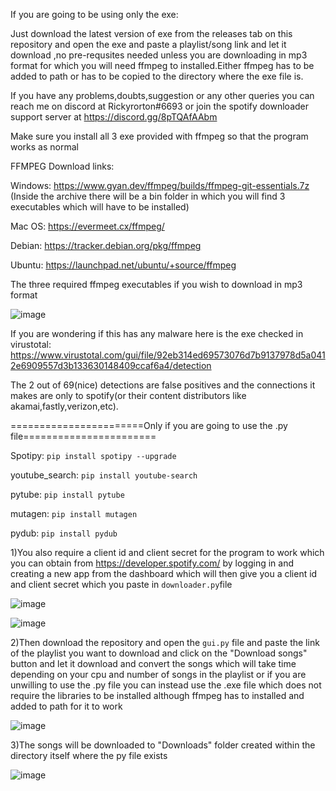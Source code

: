 If you are going to be using only the exe:

Just download the latest version of exe from the releases tab on this repository and open the exe and paste a playlist/song link and let it download ,no pre-requsites needed unless you are downloading in mp3 format for which you will need ffmpeg to installed.Either ffmpeg has to be added to path or has to be copied to the directory where the exe file is.

If you have any problems,doubts,suggestion or any other queries you can reach me on discord at Rickyrorton#6693 or
join the spotify downloader support server at https://discord.gg/8pTQAfAAbm

Make sure you install all 3 exe provided with ffmpeg so that the program works as normal

FFMPEG Download links:

Windows: https://www.gyan.dev/ffmpeg/builds/ffmpeg-git-essentials.7z (Inside the archive there will be a bin folder in which you will find 3 executables which will have to be installed)

Mac OS: https://evermeet.cx/ffmpeg/

Debian: https://tracker.debian.org/pkg/ffmpeg

Ubuntu: https://launchpad.net/ubuntu/+source/ffmpeg

The three required ffmpeg executables if you wish to download in mp3 format

![image](https://user-images.githubusercontent.com/74890659/154211073-fc63a638-789a-489f-883d-0b887176b620.png)

If you are wondering if this has any malware here is the exe checked in virustotal: https://www.virustotal.com/gui/file/92eb314ed69573076d7b9137978d5a0412e6909557d3b133630148409ccaf6a4/detection

The 2 out of 69(nice) detections are false positives and the connections it makes are only to spotify(or their content distributors like akamai,fastly,verizon,etc).

=======================Only if you are going to use the .py file=======================

Spotipy:
```pip install spotipy --upgrade```

youtube_search:
```pip install youtube-search```

pytube:
```pip install pytube```

mutagen:
```pip install mutagen```

pydub:
```pip install pydub```

1)You also require a client id and client secret for the program to work which you can obtain from https://developer.spotify.com/ 
by logging in and creating a new app from the dashboard which will then give you a client id and client secret 
which you paste in ```downloader.py```file 

![image](https://user-images.githubusercontent.com/74890659/130178928-61802ff8-c549-4509-b055-5c96a440e34d.png)

![image](https://user-images.githubusercontent.com/74890659/130178984-0243cc2a-d180-45c9-b132-0d1783feabc3.png)

2)Then download the repository and open the ```gui.py``` file and paste the link of 
the playlist you want to download and click on the "Download songs" button and let it download and convert 
the songs which will take time depending on your cpu and number of songs in the playlist or if you are 
unwilling to use the .py file you can instead use the .exe file which does not require the libraries to be
installed although ffmpeg has to installed and added to path for it to work

![image](https://user-images.githubusercontent.com/74890659/150334965-049446e5-8daa-4b65-8213-dcf2bb9247ff.png)

3)The songs will be downloaded to "Downloads" folder created within the directory itself where the py file exists

![image](https://user-images.githubusercontent.com/74890659/154210788-51e600d5-a0f9-477a-a958-a6dfbd7aa669.png)
